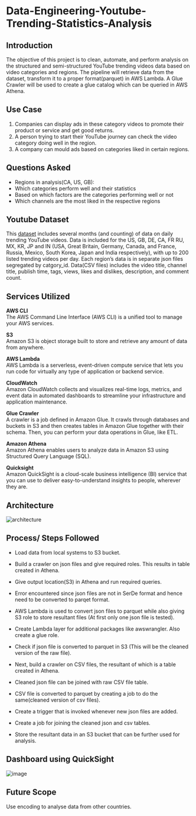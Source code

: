 # Data-Engineering-Youtube-Trending-Statistics-Analysis

## Introduction
The objective of this project is to clean, automate, and perform analysis on the structured and semi-structured YouTube trending videos data based on video categories and regions.
The pipeline will retrieve data from the dataset, transform it to a proper format(parquet) in AWS Lambda. A Glue Crawler will be used to create a glue catalog which can be queried in AWS Athena.

## Use Case
1. Companies can display ads in these category videos to promote their product or service and get good returns.
2. A person trying to start their YouTube journey can check the video category doing well in the region.
3. A company can mould ads based on categories liked in certain regions.

## Questions Asked
* Regions in analysis(CA, US, GB):
* Which categories perform well and their statistics
* Based on which factors are the categories performing well or not
* Which channels are the most liked in the respective regions


## Youtube Dataset 

This [dataset]([https://www.google.com](https://www.kaggle.com/datasets/datasnaek/youtube-new)) includes several months (and counting) of data on daily trending YouTube videos. Data is included for the US, GB, DE, CA, FR RU, MX, KR, JP and IN (USA, Great Britain, Germany, Canada, and France, Russia, Mexico, South Korea, Japan and India respectively), with up to 200 listed trending videos per day.
Each region’s data is in separate json files segregated by catgory_id. Data(CSV files) includes the video title, channel title, publish time, tags, views, likes and dislikes, description, and comment count.


## Services Utilized
<b>AWS CLI</b><br>
The AWS Command Line Interface (AWS CLI) is a unified tool to manage your AWS services. 

<b>S3</b><br>
Amazon S3 is object storage built to store and retrieve any amount of data from anywhere.

<b>AWS Lambda</b><br>
AWS Lambda is a serverless, event-driven compute service that lets you run code for virtually any type of application or backend service.

<b>CloudWatch</b><br>
Amazon CloudWatch collects and visualizes real-time logs, metrics, and event data in automated dashboards to streamline your infrastructure and application maintenance.

<b>Glue Crawler</b><br>
A crawler is a job defined in Amazon Glue. It crawls through databases and buckets in S3 and then creates tables in Amazon Glue together with their schema. Then, you can perform your data operations in Glue, like ETL.

<b>Amazon Athena</b><br>
Amazon Athena enables users to analyze data in Amazon S3 using Structured Query Language (SQL).

<b>Quicksight</b><br>
Amazon QuickSight is a cloud-scale business intelligence (BI) service that you can use to deliver easy-to-understand insights to people, wherever they are.


## Architecture
![architecture](https://github.com/cherchub/Data-Engineering-Youtube-Trending-Statistics-Analysis/assets/100081376/a84cbfa6-5523-4639-99e2-261c7e67e0a8)


## Process/ Steps Followed
* Load data from local systems to S3 bucket.
* Build a crawler on json files and give required roles. This results in table created in Athena.
* Give output location(S3) in Athena and run required queries.
* Error encountered since json files are not in SerDe format and hence need to be converted to parqet format.
* AWS Lambda is used to convert json files to parquet while also giving S3 role to store resultant files (At first only one json file is tested).
* Create Lambda layer for additional packages like awswrangler. Also create a glue role.
* Check if json file is converted to parquet in S3 (This will be the cleaned version of the raw file).

* Next, build a crawler on CSV files, the resultant of which is a table created in Athena.
* Cleaned json file can be joined with raw CSV file table.
* CSV file is converted to parquet by creating a job to do the same(cleaned version of csv files).

* Create a trigger that is invoked whenever new json files are added.
* Create a job for joining the cleaned json and csv tables.
* Store the resultant data in an S3 bucket that can be further used for analysis.


## Dashboard using QuickSight
![image](https://github.com/cherchub/Data-Engineering-Youtube-Trending-Statistics-Analysis/assets/100081376/9de0d18d-b535-4589-84e7-faa3ff6d0c8d)


## Future Scope
Use encoding to analyse data from other countries.
